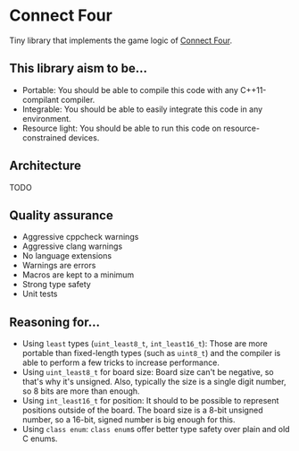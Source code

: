 # Connect Four

Tiny library that implements the game logic of [Connect Four](https://en.wikipedia.org/wiki/Connect_Four).

## This library aism to be...

* Portable: You should be able to compile this code with any C++11-compilant compiler.
* Integrable: You should be able to easily integrate this code in any environment.
* Resource light: You should be able to run this code on resource-constrained devices.

## Architecture

TODO

## Quality assurance

* Aggressive cppcheck warnings
* Aggressive clang warnings
* No language extensions
* Warnings are errors
* Macros are kept to a minimum
* Strong type safety
* Unit tests

## Reasoning for...

* Using `least` types (`uint_least8_t`, `int_least16_t`): Those are more portable than fixed-length types (such as `uint8_t`) and the compiler is able to perform a few tricks to increase performance.
* Using `uint_least8_t` for board size: Board size can't be negative, so that's why it's unsigned. Also, typically the size is a single digit number, so 8 bits are more than enough.
* Using `int_least16_t` for position: It should to be possible to represent positions outside of the board. The board size is a 8-bit unsigned number, so a 16-bit, signed number is big enough for this.
* Using `class enum`: `class enum`s offer better type safety over plain and old C enums.
